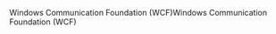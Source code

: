<span data-ttu-id="1f6c0-101">Windows Communication Foundation (WCF)</span><span class="sxs-lookup"><span data-stu-id="1f6c0-101">Windows Communication Foundation (WCF)</span></span>